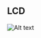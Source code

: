 ## LCD
![Alt text](https://docs.arduino.cc/static/87dafeba444f77d41fe0061e5a34bfde/a6d36/LCD_Base_bb_Schem.png)
